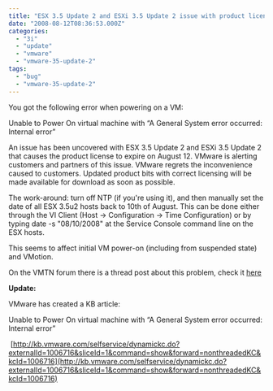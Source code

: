 ```yaml
---
title: "ESX 3.5 Update 2 and ESXi 3.5 Update 2 issue with product license to expire"
date: "2008-08-12T08:36:53.000Z"
categories: 
  - "3i"
  - "update"
  - "vmware"
  - "vmware-35-update-2"
tags: 
  - "bug"
  - "vmware-35-update-2"
---
```


You got the following error when powering on a VM:

Unable to Power On virtual machine with “A General System error occurred: Internal error”

An issue has been uncovered with ESX 3.5 Update 2 and ESXi 3.5 Update 2 that causes the product license to expire on August 12. VMware is alerting customers and partners of this issue. VMware regrets the inconvenience caused to customers. Updated product bits with correct licensing will be made available for download as soon as possible.

 

The work-around: turn off NTP (if you're using it), and then manually set the date of all ESX 3.5u2 hosts back to 10th of August. This can be done either through the VI Client (Host -> Configuration -> Time Configuration) or by typing date -s "08/10/2008" at the Service Console command line on the ESX hosts.

 

This seems to affect initial VM power-on (including from suspended state) and VMotion.

On the VMTN forum there is a thread post about this problem, check it [here](http://communities.vmware.com/thread/162377?tstart=0)

**Update:**

VMware has created a KB article:

Unable to Power On virtual machine with “A General System error occurred: Internal error”

 [http://kb.vmware.com/selfservice/dynamickc.do?externalId=1006716&sliceId=1&command=show&forward=nonthreadedKC&kcId=1006716](http://kb.vmware.com/selfservice/dynamickc.do?externalId=1006716&sliceId=1&command=show&forward=nonthreadedKC&kcId=1006716)

